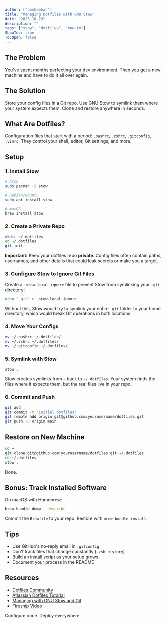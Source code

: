 ```yaml
---
author: ["cmsheehan"]
title: "Managing Dotfiles with GNU Stow"
date: "2025-10-29"
description: ""
tags: ["stow", "dotfiles", "how-to"]
ShowToc: true
TocOpen: false
---
```


## The Problem

You've spent months perfecting your dev environment. Then you get a new machine and have to do it all over again.

## The Solution

Store your config files in a Git repo. Use GNU Stow to symlink them where your system expects them. Clone and restore anywhere in seconds.

## What Are Dotfiles?

Configuration files that start with a period: `.bashrc`, `.zshrc`, `.gitconfig`, `.vimrc`. They control your shell, editor, Git settings, and more.

## Setup

### 1. Install Stow

```bash
# Arch
sudo pacman -S stow

# Debian/Ubuntu
sudo apt install stow

# macOS
brew install stow
```

### 2. Create a Private Repo

```bash
mkdir ~/.dotfiles
cd ~/.dotfiles
git init
```

**Important:** Keep your dotfiles repo **private**. Config files often contain paths, usernames, and other details that could leak secrets or make you a target.

### 3. Configure Stow to Ignore Git Files

Create a `.stow-local-ignore` file to prevent Stow from symlinking your `.git` directory:

```bash
echo ".git" > .stow-local-ignore
```

Without this, Stow would try to symlink your entire `.git` folder to your home directory, which would break Git operations in both locations.

### 4. Move Your Configs

```bash
mv ~/.bashrc ~/.dotfiles/
mv ~/.zshrc ~/.dotfiles/
mv ~/.gitconfig ~/.dotfiles/
```

### 5. Symlink with Stow

```bash
stow .
```

Stow creates symlinks from `~` back to `~/.dotfiles`. Your system finds the files where it expects them, but the real files live in your repo.

### 6. Commit and Push

```bash
git add .
git commit -m "Initial dotfiles"
git remote add origin git@github.com:yourusername/dotfiles.git
git push -u origin main
```

## Restore on New Machine

```bash
cd ~
git clone git@github.com:yourusername/dotfiles.git ~/.dotfiles
cd ~/.dotfiles
stow .
```

Done.

## Bonus: Track Installed Software

On macOS with Homebrew:

```bash
brew bundle dump --describe
```

Commit the `Brewfile` to your repo. Restore with `brew bundle install`.

## Tips

- Use GitHub's no-reply email in `.gitconfig`
- Don't track files that change constantly (`.zsh_history`)
- Build an install script as your setup grows
- Document your process in the README

## Resources

- [Dotfiles Community](https://dotfiles.github.io/)
- [Atlassian Dotfiles Tutorial](https://www.atlassian.com/git/tutorials/dotfiles)
- [Managing with GNU Stow and Git](https://dev.to/luxcih/dotfiles-managing-with-gnu-stow-and-git-5100)
- [Fireship Video](https://www.youtube.com/watch?v=r_MpUP6aKiQ&t=294s)

Configure once. Deploy everywhere.